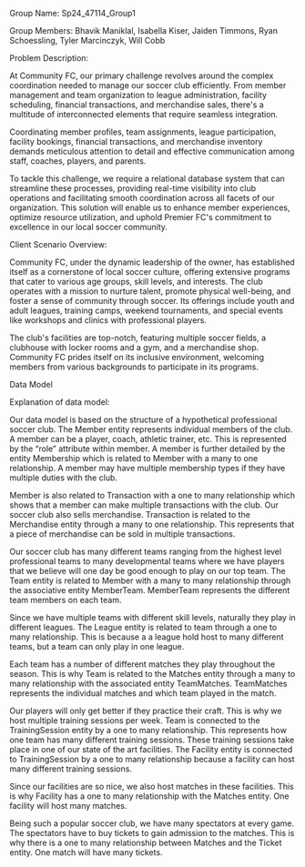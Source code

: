 Group Name:
Sp24_47114_Group1

Group Members:
Bhavik Maniklal, Isabella Kiser, Jaiden Timmons, Ryan Schoessling, Tyler Marcinczyk, Will Cobb

Problem Description: 

At Community FC, our primary challenge revolves around the complex coordination needed to manage our soccer club efficiently. From member management and team organization to league administration, facility scheduling, financial transactions, and merchandise sales, there's a multitude of interconnected elements that require seamless integration.

Coordinating member profiles, team assignments, league participation, facility bookings, financial transactions, and merchandise inventory demands meticulous attention to detail and effective communication among staff, coaches, players, and parents.

To tackle this challenge, we require a relational database system that can streamline these processes, providing real-time visibility into club operations and facilitating smooth coordination across all facets of our organization. This solution will enable us to enhance member experiences, optimize resource utilization, and uphold Premier FC's commitment to excellence in our local soccer community.


Client Scenario Overview:

Community FC, under the dynamic leadership of the owner, has established itself as a cornerstone of local soccer culture, offering extensive programs that cater to various age groups, skill levels, and interests. The club operates with a mission to nurture talent, promote physical well-being, and foster a sense of community through soccer. Its offerings include youth and adult leagues, training camps, weekend tournaments, and special events like workshops and clinics with professional players.

The club's facilities are top-notch, featuring multiple soccer fields, a clubhouse with locker rooms and a gym, and a merchandise shop. Community FC prides itself on its inclusive environment, welcoming members from various backgrounds to participate in its programs.

Data Model




Explanation of data model:

Our data model is based on the structure of a hypothetical professional soccer club. The Member entity represents individual members of the club. A member can be a player, coach, athletic trainer, etc. This is represented by the “role” attribute within member. A member is further detailed by the entity Membership which is related to Member with a many to one relationship. A member may have multiple membership types if they have multiple duties with the club. 

Member is also related to Transaction with a one to many relationship which shows that a member can make multiple transactions with the club. Our soccer club also sells merchandise. Transaction is related to the Merchandise entity through a many to one relationship. This represents that a piece of merchandise can be sold in multiple transactions.

Our soccer club has many different teams ranging from the highest level professional teams to many developmental teams where we have players that we believe will one day be good enough to play on our top team. The Team entity is related to Member with a many to many relationship through the associative entity MemberTeam. MemberTeam represents the different team members on each team.

Since we have multiple teams with different skill levels, naturally they play in different leagues. The League entity is related to team through a one to many relationship. This is because a a league hold host to many different teams, but a team can only play in one league.

Each team has a number of different matches they play throughout the season. This is why Team is related to the Matches entity through a many to many relationship with the associated entity TeamMatches. TeamMatches represents the individual matches and which team played in the match.

Our players will only get better if they practice their craft. This is why we host multiple training sessions per week. Team is connected to the TrainingSession entity by a one to many relationship. This represents how one team has many different training sessions. These training sessions take place in one of our state of the art facilities. The Facility entity is connected to TrainingSession by a one to many relationship because a facility can host many different training sessions.

Since our facilities are so nice, we also host matches in these facilities. This is why Facility has a one to many relationship with the Matches entity. One facility will host many matches.

Being such a popular soccer club, we have many spectators at every game. The spectators have to buy tickets to gain admission to the matches. This is why there is a one to many relationship between Matches and the Ticket entity. One match will have many tickets.

